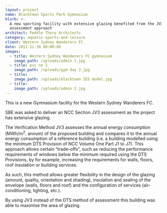 ```yaml
---
layout: project
name: Blacktown Sports Park Gymnasium
blurb: >-
  A new sporting facility with extensive glazing benefited from the JV3
  assessment approach
architect: Peddle Thorp Architects
category: aquatic-sports-and-leisure
client: Western Sydney Wanderers FC
date: 2011-11-30 00:00:00
images:
  - title: Western Sydney Wanderers FC gymnasium
    image_path: /uploads/admin 1.jpg
  - title: pic no 2
    image_path: /uploads/gym day 2.jpg
  - title:
    image_path: /uploads/blacktown IES model.jpg
  - title:
    image_path: /uploads/admin 2.jpg
---
```



This is a new Gymnasium facility for the Western Sydney Wanderers FC.

SBE was asked to deliver an NCC Section JV3 assessment as the project has extensive glazing.

The Verification Method JV3 assesses the annual energy consumption (MWh/m<sup>2</sup>. annum) of the proposed building and compares it to the annual energy consumption of a reference building (i.e. a building modelled using the minimum DTS Provision of NCC Volume One Part J1 to J7). This approach allows certain “trade-offs”, such as reducing the performance requirements of windows below the minimum required using the DTS Provisions, by for example, increasing the requirements for walls, floors, roof insulation or building services.

As such, this method allows greater flexibility in the design of the glazing (amount, quality, orientation and shading), insulation and sealing of the envelope (walls, floors and roof) and the configuration of services (air-conditioning, lighting, etc.).

By using JV3 instead of the DTS method of assessment this building was able to maximise the area of glazing.